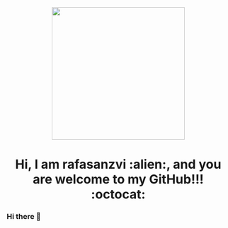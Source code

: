 <div id="header" align="center">
<img src="https://media.giphy.com/media/l0HlNaQ6gWfllcjDO/giphy.gif" width="300" />
<h1 align="center">Hi, I am rafasanzvi :alien:, and you are welcome to my GitHub!!! :octocat:</h1>
</div>



### Hi there 👋

<!--
**rafasanzvi/rafasanzvi** is a ✨ _special_ ✨ repository because its `README.md` (this file) appears on your GitHub profile.

Here are some ideas to get you started:

- 🔭 I’m currently working on ...
- 🌱 I’m currently learning ...
- 👯 I’m looking to collaborate on ...
- 🤔 I’m looking for help with ...
- 💬 Ask me about ...
- 📫 How to reach me: ...
- 😄 Pronouns: ...
- ⚡ Fun fact: ...
-->

